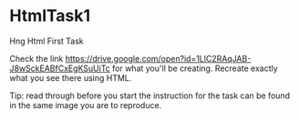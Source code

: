 # HtmlTask1
Hng Html First Task


Check the link  https://drive.google.com/open?id=1LlC2RAqJAB-J8wSckEABfCxEgKSuUiTc for what you'll be creating. Recreate exactly what you see there using HTML.

 

Tip: read through before you start the instruction for the task can be found in the same image you are to reproduce.
